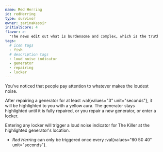 ```yaml
---
name: Red Herring
id: redHerring
type: survivor
owner: zarinaKassir
initialScore: 4
flavor: >-
  "The news edit out what is burdensome and complex, which is the truth." -Zarina Kassir
tags:
  # icon tags
  - fish
  # description tags
  - loud noise indicator
  - generator
  - repairing
  - locker
---
```


You've noticed that people pay attention to whatever makes the loudest noise.

After repairing a generator for at least :val{values="3" unit="seconds"}, it will be highlighted to you with a yellow aura. The generator stays highlighted until it is fully repaired, or you repair a new generator, or enter a locker.

Entering any locker will trigger a loud noise indicator for The Killer at the highlighted generator's location.

- _Red Herring_ can only be triggered once every :val{values="60 50 40" unit="seconds"}.
